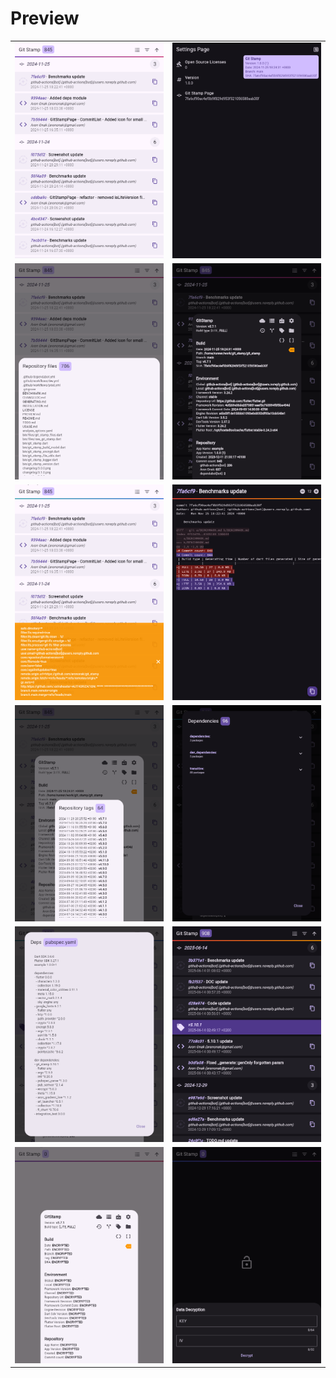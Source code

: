 # Preview

|                                   |                             |
| :-------------------------------: | :-------------------------: |
|       ![](images/list.png)        |    ![](images/icon.png)     |
|       ![](images/files.png)       |   ![](images/details.png)   |
|    ![](images/git_config.png)     | ![](images/commit_diff.png) |
|       ![](images/tags.png)        |  ![](images/packages.png)   |
|       ![](images/deps.png)        | ![](images/short_diff.png)  |
| ![](images/details_encrypted.png) |   ![](images/decrypt.png)   |